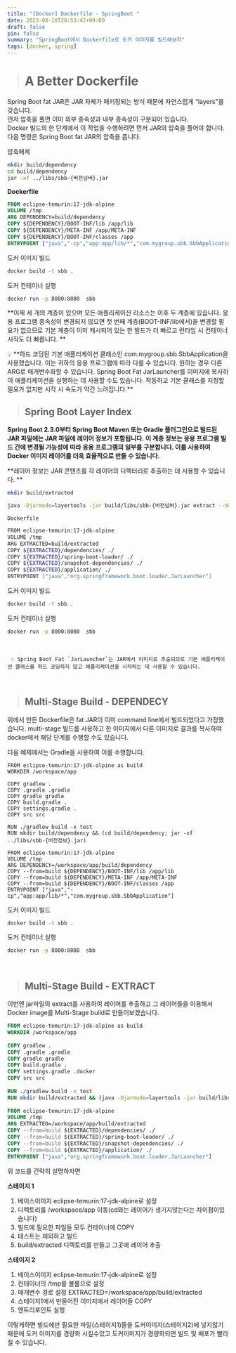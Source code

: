 ```yaml
---
title: "[Docker] Dockerfile - SpringBoot "
date: 2023-08-18T20:53:42+09:00
draft: false
pin: false 
summary: "SpringBoot에서 Dockerfile로 도커 이미지를 빌드해보자"
tags: [docker, spring]
---
```


> # A Better Dockerfile

Spring Boot fat JAR은 JAR 자체가 패키징되는 방식 때문에 자연스럽게 “layers"를 갖습니다.   
먼저 압축을 풀면 이미 외부 종속성과 내부 종속성이 구분되어 있습니다.  
Docker 빌드의 한 단계에서 이 작업을 수행하려면 먼저 JAR의 압축을 풀어야 합니다.   
다음 명령은 Spring Boot fat JAR의 압축을 풉니다.  

압축해제

```bash
mkdir build/dependency 
cd build/dependency 
jar -xf ../libs/sbb-{버전넘버}.jar
```

**Dockerfile**

```dockerfile
FROM eclipse-temurin:17-jdk-alpine
VOLUME /tmp
ARG DEPENDENCY=build/dependency
COPY ${DEPENDENCY}/BOOT-INF/lib /app/lib
COPY ${DEPENDENCY}/META-INF /app/META-INF
COPY ${DEPENDENCY}/BOOT-INF/classes /app
ENTRYPOINT ["java","-cp","app:app/lib/*","com.mygroup.sbb.SbbApplication"]
```

도커 이미지 빌드

```bash
docker build -t sbb .
```

도커 컨테이너 실행

```bash
docker run -p 8080:8080  sbb
```

**이제 세 개의 계층이 있으며 모든 애플리케이션 리소스는 이후 두 계층에 있습니다. 
응용 프로그램 종속성이 변경되지 않으면 첫 번째 계층(BOOT-INF/lib에서)을 변경할 필요가 없으므로 
기본 계층이 이미 캐시되어 있는 한 빌드가 더 빠르고 런타임 시 컨테이너 시작도 더 빠릅니다. **

<aside> 💡 **하드 코딩된 기본 애플리케이션 클래스인 com.mygroup.sbb.SbbApplication을 사용했습니다. 
이는 귀하의 응용 프로그램에 따라 다를 수 있습니다. 원하는 경우 다른 ARG로 매개변수화할 수 있습니다. Spring Boot Fat JarLauncher를 이미지에 복사하여 애플리케이션을 실행하는 데 사용할 수도 있습니다.
작동하고 기본 클래스를 지정할 필요가 없지만 시작 시 속도가 약간 느려집니다.**

</aside>

> ## Spring Boot Layer Index

**Spring Boot 2.3.0부터 Spring Boot Maven 또는 Gradle 플러그인으로 빌드된 JAR 파일에는 JAR 파일에 레이어 정보가 포함됩니다. 
이 계층 정보는 응용 프로그램 빌드 간에 변경될 가능성에 따라 응용 프로그램의 일부를 구분합니다. 이를 사용하여 Docker 이미지 레이어를 더욱 효율적으로 만들 수 있습니다.**

**레이어 정보는 JAR 콘텐츠를 각 레이어의 디렉터리로 추출하는 데 사용할 수 있습니다. **

```bash
mkdir build/extracted
```

```bash
java -Djarmode=layertools -jar build/libs/sbb-{버전넘버}.jar extract --destination build/extracted
```

`Dockerfile`

```bash
FROM eclipse-temurin:17-jdk-alpine
VOLUME /tmp
ARG EXTRACTED=build/extracted
COPY ${EXTRACTED}/dependencies/ ./
COPY ${EXTRACTED}/spring-boot-loader/ ./
COPY ${EXTRACTED}/snapshot-dependencies/ ./
COPY ${EXTRACTED}/application/ ./
ENTRYPOINT ["java","org.springframework.boot.loader.JarLauncher"]
```

도커 이미지 빌드

```bash
docker build -t sbb .
```

도커 컨테이너 실행

```bash
docker run -p 8080:8080  sbb
```

<br>

~~~
 💡 Spring Boot Fat `JarLauncher`는 JAR에서 이미지로 추출되므로 기본 애플리케이션 클래스를 하드 코딩하지 않고 애플리케이션을 시작하는 데 사용할 수 있습니다.
~~~

<br>

> ## Multi-Stage Build - DEPENDECY

위에서 만든 Dockerfile은 fat JAR이 이미 command line에서 빌드되었다고 가정했습니다. 
multi-stage 빌드를 사용하고 한 이미지에서 다른 이미지로 결과를 복사하여 
docker에서 해당 단계를 수행할 수도 있습니다. 

다음 예제에서는 Gradle을 사용하여 이를 수행합니다.

```docker
FROM eclipse-temurin:17-jdk-alpine as build
WORKDIR /workspace/app

COPY gradlew .
COPY .gradle .gradle
COPY gradle gradle
COPY build.gradle .
COPY settings.gradle .
COPY src src

RUN ./gradlew build -x test
RUN mkdir build/dependency && (cd build/dependency; jar -xf ../libs/sbb-{버전정보}.jar)

FROM eclipse-temurin:17-jdk-alpine
VOLUME /tmp
ARG DEPENDENCY=/workspace/app/build/dependency
COPY --from=build ${DEPENDENCY}/BOOT-INF/lib /app/lib
COPY --from=build ${DEPENDENCY}/META-INF /app/META-INF
COPY --from=build ${DEPENDENCY}/BOOT-INF/classes /app
ENTRYPOINT ["java","-cp","app:app/lib/*","com.mygroup.sbb.SbbApplication"]
```

도커 이미지 빌드

```bash
docker build -t sbb .
```

도커 컨테이너 실행

```bash
docker run -p 8080:8080  sbb
```

<br>

> ## Multi-Stage Build - EXTRACT

이번엔 jar파일의 extract를 사용하여 레이어를 추출하고 그 레이어들을 이용해서 
Docker image를 Multi-Stage build로 만들어보겠습니다.

```dockerfile
FROM eclipse-temurin:17-jdk-alpine as build  
WORKDIR /workspace/app  
  
COPY gradlew .               
COPY .gradle .gradle  
COPY gradle gradle  
COPY build.gradle .  
COPY settings.gradle .docker  
COPY src src  
  
RUN ./gradlew build -x test  
RUN mkdir build/extracted && (java -Djarmode=layertools -jar build/libs/sbb-0.0.8.jar extract --destination build/extracted)  
  
FROM eclipse-temurin:17-jdk-alpine  
VOLUME /tmp  
ARG EXTRACTED=/workspace/app/build/extracted  
COPY --from=build ${EXTRACTED}/dependencies/ ./  
COPY --from=build ${EXTRACTED}/spring-boot-loader/ ./  
COPY --from=build ${EXTRACTED}/snapshot-dependencies/ ./  
COPY --from=build ${EXTRACTED}/application/ ./  
ENTRYPOINT ["java","org.springframework.boot.loader.JarLauncher"]
```

위 코드를 간략히 설명하자면

**스테이지 1**
1. 베이스이미지 eclipse-temurin:17-jdk-alpine로 설정
2. 디렉토리를 /workspace/app 이동(cd와는 레이어가 생기지않는다는 차이점이있습니다)
3. 빌드에 필요한 파일들 모두 컨테이너에 COPY
4. 테스트는 제외하고 빌드
5. build/extracted 디렉토리를 만들고 그곳에 레이어 추출

**스테이지 2**
1. 베이스이미지 eclipse-temurin:17-jdk-alpine로 설정
2. 컨테이너의 /tmp를 볼륨으로 설정
3. 매개변수 경로 설정 EXTRACTED=/workspace/app/build/extracted  
4. 스테이지1에서 만들어진 이미지에서 레이어들 COPY
5. 엔트리포인트 실행

이렇게하면 빌드에만 필요한 파일(스테이지1)들을 도커이미지(스테이지2)에 넣지않기때문에
도커 이미지를 경량화 시킬수있고 도커이미지가 경량화되면 빌드 및 배포가 빨라질 수 있습니다.

